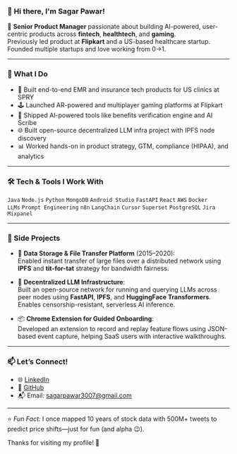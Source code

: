 ### 👋 Hi there, I'm Sagar Pawar!

🚀 **Senior Product Manager** passionate about building AI-powered, user-centric products across **fintech**, **healthtech**, and **gaming**.  
Previously led product at **Flipkart** and a US-based healthcare startup. Founded multiple startups and love working from 0→1.

---

### 🧠 What I Do
- 🏥 Built end-to-end EMR and insurance tech products for US clinics at SPRY
- 🕹️ Launched AR-powered and multiplayer gaming platforms at Flipkart
- 🤖 Shipped AI-powered tools like benefits verification engine and AI Scribe
- 🌐 Built open-source decentralized LLM infra project with IPFS node discovery
- 📊 Worked hands-on in product strategy, GTM, compliance (HIPAA), and analytics

---

### 🛠 Tech & Tools I Work With
`Java` `Node.js` `Python` `MongoDB` `Android Studio` `FastAPI` `React` `AWS` `Docker`  
`LLMs` `Prompt Engineering` `n8n` `LangChain` `Cursor` `Superset` `PostgreSQL` `Jira` `Mixpanel`

---

### 🧪 Side Projects
- 🔄 **Data Storage & File Transfer Platform** (2015–2020):  
  Enabled instant transfer of large files over a distributed network using **IPFS** and **tit-for-tat** strategy for bandwidth fairness.

- 🧠 **Decentralized LLM Infrastructure**:  
  Built an open-source network for running and querying LLMs across peer nodes using **FastAPI**, **IPFS**, and **HuggingFace Transformers**. Enables censorship-resistant, serverless AI inference.

- 📦 **Chrome Extension for Guided Onboarding**:  
  Developed an extension to record and replay feature flows using JSON-based event capture, helping SaaS users with interactive walkthroughs.

---

### 📫 Let’s Connect!
- 🌐 [LinkedIn](https://www.linkedin.com/in/sagar117/)
- 🐙 [GitHub](https://github.com/sagar117)
- 📬 Email: sagarpawar3007@gmail.com

---

⭐️ *Fun Fact:* I once mapped 10 years of stock data with 500M+ tweets to predict price shifts—just for fun (and alpha 😉).

Thanks for visiting my profile! 🙌
